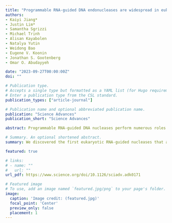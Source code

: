 ```yaml
---
title: "Programmable RNA-guided DNA endonucleases are widespread in eukaryotes and their viruses [Science Advances]"
authors:
- Kaiyi Jiang*
- Justin Lim*
- Samantha Sgrizzi
- Michael Trinh
- Alisan Kayabolen
- Natalya Yutin
- Weidong Bao
- Eugene V. Koonin
- Jonathan S. Gootenberg 
- Omar O. Abudayyeh

date: "2023-09-27T00:00:00Z"
doi: ""

# Publication type.
# Accepts a single type but formatted as a YAML list (for Hugo requirements).
# Enter a publication type from the CSL standard.
publication_types: ["article-journal"]

# Publication name and optional abbreviated publication name.
publication: "Science Advances"
publication_short: "Science Advances"

abstract: Programmable RNA-guided DNA nucleases perform numerous roles in prokaryotes, but the extent of their spread outside prokaryotes is unclear. Fanzors, the eukaryotic homolog of prokaryotic TnpB proteins, have been detected in genomes of eukaryotes and large viruses, but their activity and functions in eukaryotes remain unknown. Here, we characterize Fanzors as RNA-programmable DNA endonucleases, using biochemical and cellular evidence. We found diverse Fanzors that frequently associate with various eukaryotic transposases. Reconstruction of Fanzors evolution revealed multiple radiations of RuvC-containing TnpB homologs in eukaryotes. Fanzor genes captured introns and proteins acquired nuclear localization signals, indicating extensive, long-term adaptation to functioning in eukaryotic cells. Fanzor nucleases contain a rearranged catalytic site of the RuvC domain, similar to a distinct subset of TnpBs, and lack collateral cleavage activity. We demonstrate that Fanzors can be harnessed for genome editing in human cells, highlighting the potential of these widespread eukaryotic RNA-guided nucleases for biotechnology applications.

# Summary. An optional shortened abstract.
summary: We discovered the first eukaryotic RNA-guided nucleases that are homologs of bacterial TnpB and CRISPR/Cas12 nucleases. This work revealed novel evolutionary insights on RNA-guided systems in eukaryotes. In addition, we performed comprehensive biochemical characeterization on fanzor's adaption in eukaryotes and engineered it for mammalian cell genome editing.  

featured: true

# links:
# - name: ""
#   url: ""
url_pdf: https://www.science.org/doi/10.1126/sciadv.adk0171

# Featured image
# To use, add an image named `featured.jpg/png` to your page's folder. 
image:
  caption: 'Image credit: (featured.jpg)'
  focal_point: 'Center'
  preview_only: false
  placement: 1
---
```



